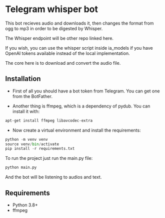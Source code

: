 # Telegram whisper bot

This bot recieves audio and downloads it, then changes the format from ogg to mp3 in order to be digested by Whisper.

The Whisper endpoint will be other repo linked here.

If you wish, you can use the whisper script inside ia_models if you have OpenAI tokens available instead of the local implementation.

The core here is to download and convert the audio file.

## Installation

- First of all you should have a bot token from Telegram. You can get one from the BotFather.

- Another thing is ffmpeg, which is a dependency of pydub. You can install it with:

```bash
apt-get install ffmpeg libavcodec-extra
```

- Now create a virtual environment and install the requirements:

```python
python -m venv venv
source venv/bin/activate
pip install -r requirements.txt

```

To run the project just run the main.py file:

```python
python main.py
```

And the bot will be listening to audios and text.

## Requirements

- Python 3.8+
- ffmpeg
